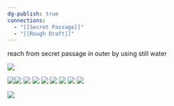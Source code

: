 ```yaml
---
dg-publish: true
connections:
  - "[[Secret Passage]]"
  - "[[Rough Draft]]"
---
```

reach from secret passage in outer by using still water 

![](https://i.imgur.com/6z0zVY7.jpeg)

![](https://i.imgur.com/Rn8ebsP.jpeg)![](https://i.imgur.com/Ba7aAze.jpeg)
![](https://i.imgur.com/DTXJVVz.jpeg)
![](https://i.imgur.com/bwlKXwT.jpeg)
![](https://i.imgur.com/C6pEN2F.jpeg)
![](https://i.imgur.com/dJOoDq5.jpeg)
![](https://i.imgur.com/9620D8l.jpeg)
![](https://i.imgur.com/BChcalo.jpeg)
![](https://i.imgur.com/JiPy13E.jpeg)

![](https://i.imgur.com/MEoverU.jpeg)